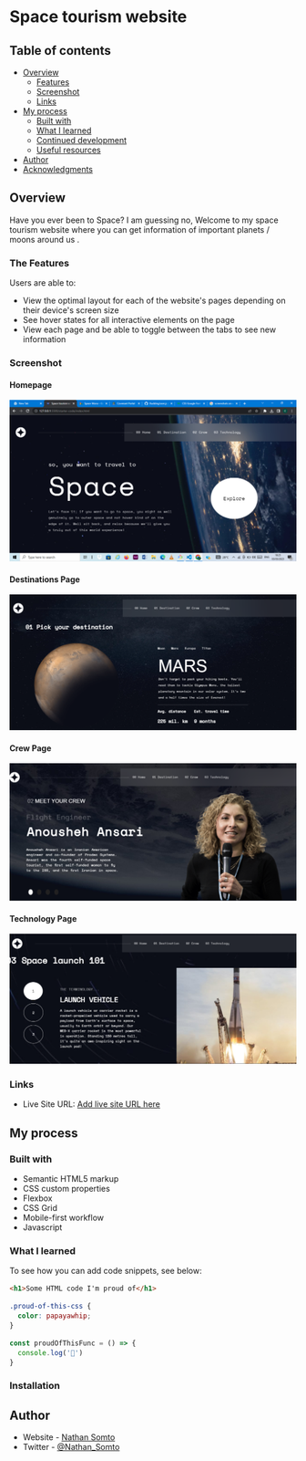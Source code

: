# Space tourism website 


## Table of contents

- [Overview](#overview)
  - [Features](#the-Features)
  - [Screenshot](#screenshot)
  - [Links](#links)
- [My process](#my-process)
  - [Built with](#built-with)
  - [What I learned](#what-i-learned)
  - [Continued development](#continued-development)
  - [Useful resources](#useful-resources)
- [Author](#author)
- [Acknowledgments](#acknowledgments)


## Overview

Have you ever been to Space?
I am guessing no, Welcome to my space tourism website where you can get information of important planets / moons around us .
### The Features

Users are able to:

- View the optimal layout for each of the website's pages depending on their device's screen size
- See hover states for all interactive elements on the page
- View each page and be able to toggle between the tabs to see new information

### Screenshot

#### Homepage

![](./Screenshot%20(13).png)

#### Destinations Page
![](./Screenshot%202023-03-03%20183403.png)

#### Crew Page
![](./Screenshot%202023-03-03%20183547.png)

#### Technology Page
![](./Screenshot%202023-03-03%20183658.png)



### Links

- Live Site URL: [Add live site URL here](https://your-live-site-url.com)

## My process

### Built with

- Semantic HTML5 markup
- CSS custom properties
- Flexbox
- CSS Grid
- Mobile-first workflow
- Javascript
### What I learned

To see how you can add code snippets, see below:

```html
<h1>Some HTML code I'm proud of</h1>
```
```css
.proud-of-this-css {
  color: papayawhip;
}
```
```js
const proudOfThisFunc = () => {
  console.log('🎉')
}
```


### Installation 

## Author

- Website - [Nathan Somto](https://www.your-site.com)
- Twitter - [@Nathan_Somto](https://www.twitter.com/Nathan_Somto)

